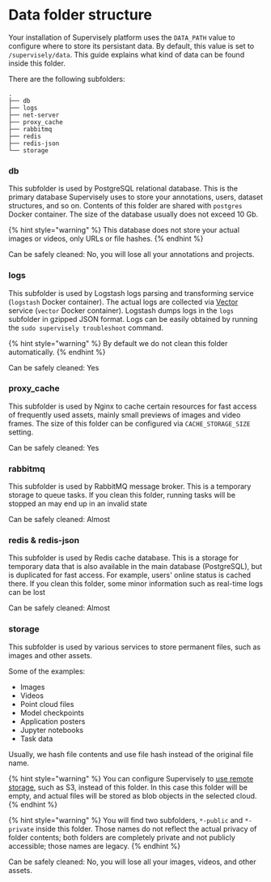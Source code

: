 # Data folder structure

Your installation of Supervisely platform uses the `DATA_PATH` value to configure where to store its persistant data. By default, this value is set to `/supervisely/data`. This guide explains what kind of data can be found inside this folder.

There are the following subfolders:

```
.
├── db
├── logs
├── net-server
├── proxy_cache
├── rabbitmq
├── redis
├── redis-json
└── storage
```

### db

This subfolder is used by PostgreSQL relational database. This is the primary database Supervisely uses to store your annotations, users, dataset structures, and so on. Contents of this folder are shared with `postgres` Docker container. The size of the database usually does not exceed 10 Gb.

{% hint style="warning" %}
This database does not store your actual images or videos, only URLs or file hashes.
{% endhint %}

Can be safely cleaned: No, you will lose all your annotations and projects.

### logs

This subfolder is used by Logstash logs parsing and transforming service (`logstash` Docker container). The actual logs are collected via [Vector](https://vector.dev) service (`vector` Docker container). Logstash dumps logs in the `logs` subfolder in gzipped JSON format. Logs can be easily obtained by running the `sudo supervisely troubleshoot` command.

{% hint style="warning" %}
By default we do not clean this folder automatically.
{% endhint %}

Can be safely cleaned: Yes

### proxy_cache

This subfolder is used by Nginx to cache certain resources for fast access of frequently used assets, mainly small previews of images and video frames. The size of this folder can be configured via `CACHE_STORAGE_SIZE` setting.

Can be safely cleaned: Yes

### rabbitmq

This subfolder is used by RabbitMQ message broker. This is a temporary storage to queue tasks. If you clean this folder, running tasks will be stopped an may end up in an invalid state

Can be safely cleaned: Almost

### redis & redis-json

This subfolder is used by Redis cache database. This is a storage for temporary data that is also available in the main database (PostgreSQL), but is duplicated for fast access. For example, users' online status is cached there. If you clean this folder, some minor information such as real-time logs can be lost

Can be safely cleaned: Almost

### storage

This subfolder is used by various services to store permanent files, such as images and other assets.

Some of the examples:

- Images
- Videos
- Point cloud files
- Model checkpoints
- Application posters
- Jupyter notebooks
- Task data

Usually, we hash file contents and use file hash instead of the original file name.

{% hint style="warning" %}
You can configure Supervisely to [use remote storage](/enterprise-edition/advanced-tuning/s3), such as S3, instead of this folder. In this case this folder will be empty, and actual files will be stored as blob objects in the selected cloud.
{% endhint %}

{% hint style="warning" %}
You will find two subfolders, `*-public` and `*-private` inside this folder. Those names do not reflect the actual privacy of folder contents; both folders are completely private and not publicly accessible; those names are legacy.
{% endhint %}

Can be safely cleaned: No, you will lose all your images, videos, and other assets.
